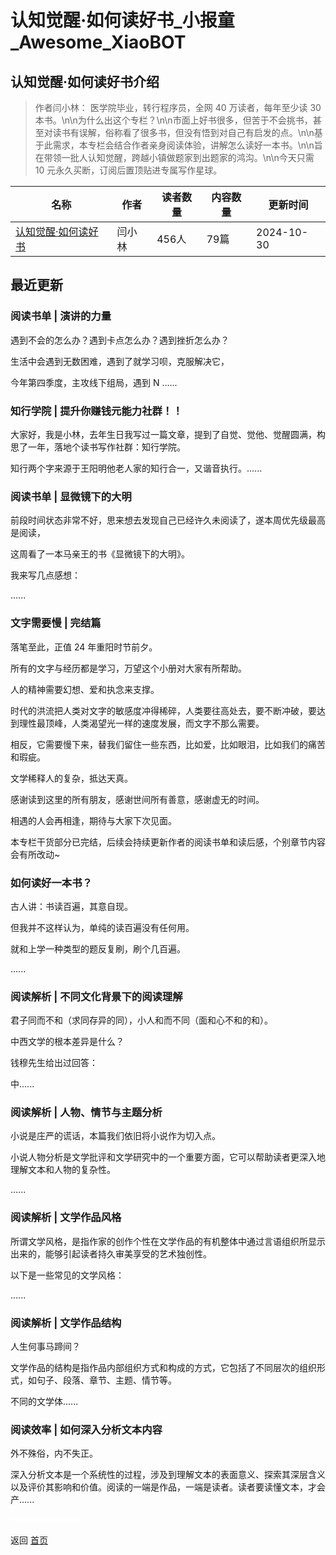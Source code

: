 # 认知觉醒·如何读好书_小报童_Awesome_XiaoBOT

## 认知觉醒·如何读好书介绍
> 作者闫小林： 医学院毕业，转行程序员，全网 40 万读者，每年至少读 30  
本书。\n​\n为什么出这个专栏？\n\n市面上好书很多，但苦于不会挑书，甚至对读书有误解，俗称看了很多书，但没有悟到对自己有启发的点。\n\n基于此需求，本专栏会结合作者亲身阅读体验，讲解怎么读好一本书。\n\n旨在带领一批人认知觉醒，跨越小镇做题家到出题家的鸿沟。\n\n今天只需  
10 元永久买断，订阅后置顶贴进专属写作星球。  
  


|名称|作者|读者数量|内容数量|更新时间|
|---|---|---|---|---|
|[认知觉醒·如何读好书](https://xiaobot.net/p/read?refer=0b133df9-27dc-423b-8101-639049001c13)|闫小林|456人|79篇|2024-10-30|

## 最近更新
### 阅读书单 | 演讲的力量

遇到不会的怎么办？遇到卡点怎么办？遇到挫折怎么办？

生活中会遇到无数困难，遇到了就学习呗，克服解决它，

今年第四季度，主攻线下组局，遇到 N ......

### 知行学院 | 提升你赚钱元能力社群！！

大家好，我是小林，去年生日我写过一篇文章，提到了自觉、觉他、觉醒圆满，构思了一年，落地个读书写作社群：知行学院。

知行两个字来源于王阳明他老人家的知行合一，又谐音执行。......

### 阅读书单 | 显微镜下的大明

前段时间状态非常不好，思来想去发现自己已经许久未阅读了，遂本周优先级最高是阅读，

这周看了一本马亲王的书《显微镜下的大明》。

我来写几点感想：

......

### 文字需要慢 | 完结篇

落笔至此，正值 24 年重阳时节前夕。

所有的文字与经历都是学习，万望这个小册对大家有所帮助。

人的精神需要幻想、爱和执念来支撑。

时代的洪流把人类对文字的敏感度冲得稀碎，人类要往高处去，要不断冲破，要达到理性最顶峰，人类渴望光一样的速度发展，而文字不那么需要。

相反，它需要慢下来，替我们留住一些东西，比如爱，比如眼泪，比如我们的痛苦和瑕疵。

文学稀释人的复杂，抵达天真。

感谢读到这里的所有朋友，感谢世间所有善意，感谢虚无的时间。

相遇的人会再相逢，期待与大家下次见面。

本专栏干货部分已完结，后续会持续更新作者的阅读书单和读后感，个别章节内容会有所改动~

### 如何读好一本书？

古人讲：书读百遍，其意自现。

但我并不这样认为，单纯的读百遍没有任何用。

就和上学一种类型的题反复刷，刷个几百遍。

......

### 阅读解析 | 不同文化背景下的阅读理解

君子同而不和（求同存异的同），小人和而不同（面和心不和的和）。

中西文学的根本差异是什么？

钱穆先生给出过回答：

中......

### 阅读解析 | 人物、情节与主题分析

小说是庄严的谎话，本篇我们依旧将小说作为切入点。

小说人物分析是文学批评和文学研究中的一个重要方面，它可以帮助读者更深入地理解文本和人物的复杂性。

......

### 阅读解析 | 文学作品风格

所谓文学风格，是指作家的创作个性在文学作品的有机整体中通过言语组织所显示出来的，能够引起读者持久审美享受的艺术独创性。

以下是一些常见的文学风格：

......

### 阅读解析 | 文学作品结构

人生何事马蹄间？

文学作品的结构是指作品内部组织方式和构成的方式，它包括了不同层次的组织形式，如句子、段落、章节、主题、情节等。

不同的文学体......

### 阅读效率 | 如何深入分析文本内容

外不殊俗，内不失正。

深入分析文本是一个系统性的过程，涉及到理解文本的表面意义、探索其深层含义以及评价其影响和价值。阅读的一端是作品，一端是读者。读者要读懂文本，才会产......


<a href="https://github.com/Reno9527/awesome-xiaobot" style="color: white; text-decoration: none;">awesome-xiaobot</a>

返回 [首页](../README.md)
